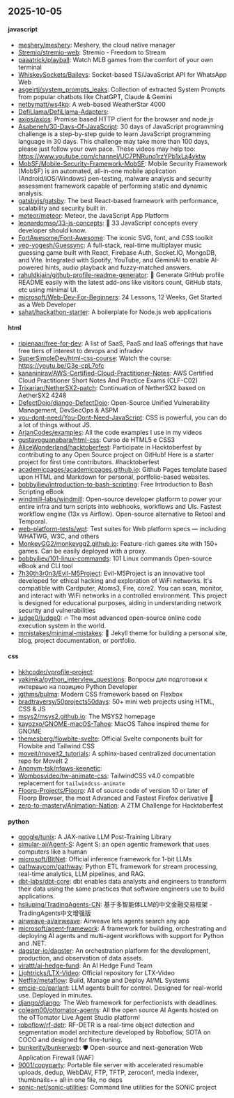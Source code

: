 ## 2025-10-05

#### javascript
* [meshery/meshery](https://github.com/meshery/meshery): Meshery, the cloud native manager
* [Stremio/stremio-web](https://github.com/Stremio/stremio-web): Stremio - Freedom to Stream
* [paaatrick/playball](https://github.com/paaatrick/playball): Watch MLB games from the comfort of your own terminal
* [WhiskeySockets/Baileys](https://github.com/WhiskeySockets/Baileys): Socket-based TS/JavaScript API for WhatsApp Web
* [asgeirtj/system_prompts_leaks](https://github.com/asgeirtj/system_prompts_leaks): Collection of extracted System Prompts from popular chatbots like ChatGPT, Claude & Gemini
* [netbymatt/ws4kp](https://github.com/netbymatt/ws4kp): A web-based WeatherStar 4000
* [DefiLlama/DefiLlama-Adapters](https://github.com/DefiLlama/DefiLlama-Adapters): 
* [axios/axios](https://github.com/axios/axios): Promise based HTTP client for the browser and node.js
* [Asabeneh/30-Days-Of-JavaScript](https://github.com/Asabeneh/30-Days-Of-JavaScript): 30 days of JavaScript programming challenge is a step-by-step guide to learn JavaScript programming language in 30 days. This challenge may take more than 100 days, please just follow your own pace. These videos may help too: https://www.youtube.com/channel/UC7PNRuno1rzYPb1xLa4yktw
* [MobSF/Mobile-Security-Framework-MobSF](https://github.com/MobSF/Mobile-Security-Framework-MobSF): Mobile Security Framework (MobSF) is an automated, all-in-one mobile application (Android/iOS/Windows) pen-testing, malware analysis and security assessment framework capable of performing static and dynamic analysis.
* [gatsbyjs/gatsby](https://github.com/gatsbyjs/gatsby): The best React-based framework with performance, scalability and security built in.
* [meteor/meteor](https://github.com/meteor/meteor): Meteor, the JavaScript App Platform
* [leonardomso/33-js-concepts](https://github.com/leonardomso/33-js-concepts): 📜 33 JavaScript concepts every developer should know.
* [FortAwesome/Font-Awesome](https://github.com/FortAwesome/Font-Awesome): The iconic SVG, font, and CSS toolkit
* [yep-yogesh/Guessync](https://github.com/yep-yogesh/Guessync): A full-stack, real-time multiplayer music guessing game built with React, Firebase Auth, Socket.IO, MongoDB, and Vite. Integrated with Spotify, YouTube, and GeminiAI to enable AI-powered hints, audio playback and fuzzy-matched answers.
* [rahuldkjain/github-profile-readme-generator](https://github.com/rahuldkjain/github-profile-readme-generator): 🚀 Generate GitHub profile README easily with the latest add-ons like visitors count, GitHub stats, etc using minimal UI.
* [microsoft/Web-Dev-For-Beginners](https://github.com/microsoft/Web-Dev-For-Beginners): 24 Lessons, 12 Weeks, Get Started as a Web Developer
* [sahat/hackathon-starter](https://github.com/sahat/hackathon-starter): A boilerplate for Node.js web applications

#### html
* [ripienaar/free-for-dev](https://github.com/ripienaar/free-for-dev): A list of SaaS, PaaS and IaaS offerings that have free tiers of interest to devops and infradev
* [SuperSimpleDev/html-css-course](https://github.com/SuperSimpleDev/html-css-course): Watch the course: https://youtu.be/G3e-cpL7ofc
* [kananinirav/AWS-Certified-Cloud-Practitioner-Notes](https://github.com/kananinirav/AWS-Certified-Cloud-Practitioner-Notes): AWS Certified Cloud Practitioner Short Notes And Practice Exams (CLF-C02)
* [Trixarian/NetherSX2-patch](https://github.com/Trixarian/NetherSX2-patch): Continuation of NetherSX2 based on AetherSX2 4248
* [DefectDojo/django-DefectDojo](https://github.com/DefectDojo/django-DefectDojo): Open-Source Unified Vulnerability Management, DevSecOps & ASPM
* [you-dont-need/You-Dont-Need-JavaScript](https://github.com/you-dont-need/You-Dont-Need-JavaScript): CSS is powerful, you can do a lot of things without JS.
* [ArjanCodes/examples](https://github.com/ArjanCodes/examples): All the code examples I use in my videos
* [gustavoguanabara/html-css](https://github.com/gustavoguanabara/html-css): Curso de HTML5 e CSS3
* [AliceWonderland/hacktoberfest](https://github.com/AliceWonderland/hacktoberfest): Participate in Hacktoberfest by contributing to any Open Source project on GitHub! Here is a starter project for first time contributors. #hacktoberfest
* [academicpages/academicpages.github.io](https://github.com/academicpages/academicpages.github.io): Github Pages template based upon HTML and Markdown for personal, portfolio-based websites.
* [bobbyiliev/introduction-to-bash-scripting](https://github.com/bobbyiliev/introduction-to-bash-scripting): Free Introduction to Bash Scripting eBook
* [windmill-labs/windmill](https://github.com/windmill-labs/windmill): Open-source developer platform to power your entire infra and turn scripts into webhooks, workflows and UIs. Fastest workflow engine (13x vs Airflow). Open-source alternative to Retool and Temporal.
* [web-platform-tests/wpt](https://github.com/web-platform-tests/wpt): Test suites for Web platform specs — including WHATWG, W3C, and others
* [MonkeyGG2/monkeygg2.github.io](https://github.com/MonkeyGG2/monkeygg2.github.io): Feature-rich games site with 150+ games. Can be easily deployed with a proxy.
* [bobbyiliev/101-linux-commands](https://github.com/bobbyiliev/101-linux-commands): 101 Linux commands Open-source eBook and CLI tool
* [7h30th3r0n3/Evil-M5Project](https://github.com/7h30th3r0n3/Evil-M5Project): Evil-M5Project is an innovative tool developed for ethical hacking and exploration of WiFi networks. It's compatible with Cardputer, Atoms3, Fire, core2. You can scan, monitor, and interact with WiFi networks in a controlled environment. This project is designed for educational purposes, aiding in understanding network security and vulnerabilities
* [judge0/judge0](https://github.com/judge0/judge0): 🔥 The most advanced open-source online code execution system in the world.
* [mmistakes/minimal-mistakes](https://github.com/mmistakes/minimal-mistakes): 📐 Jekyll theme for building a personal site, blog, project documentation, or portfolio.

#### css
* [hkhcoder/vprofile-project](https://github.com/hkhcoder/vprofile-project): 
* [yakimka/python_interview_questions](https://github.com/yakimka/python_interview_questions): Вопросы для подготовки к интервью на позицию Python Developer
* [jgthms/bulma](https://github.com/jgthms/bulma): Modern CSS framework based on Flexbox
* [bradtraversy/50projects50days](https://github.com/bradtraversy/50projects50days): 50+ mini web projects using HTML, CSS & JS
* [msys2/msys2.github.io](https://github.com/msys2/msys2.github.io): The MSYS2 homepage
* [kayozxo/GNOME-macOS-Tahoe](https://github.com/kayozxo/GNOME-macOS-Tahoe): MacOS Tahoe inspired theme for GNOME
* [themesberg/flowbite-svelte](https://github.com/themesberg/flowbite-svelte): Official Svelte components built for Flowbite and Tailwind CSS
* [moveit/moveit2_tutorials](https://github.com/moveit/moveit2_tutorials): A sphinx-based centralized documentation repo for MoveIt 2
* [Anonym-tsk/nfqws-keenetic](https://github.com/Anonym-tsk/nfqws-keenetic): 
* [Wombosvideo/tw-animate-css](https://github.com/Wombosvideo/tw-animate-css): TailwindCSS v4.0 compatible replacement for `tailwindcss-animate`
* [Floorp-Projects/Floorp](https://github.com/Floorp-Projects/Floorp): All of source code of version 10 or later of Floorp Browser, the most Advanced and Fastest Firefox derivative 🦊
* [zero-to-mastery/Animation-Nation](https://github.com/zero-to-mastery/Animation-Nation): A ZTM Challenge for Hacktoberfest

#### python
* [google/tunix](https://github.com/google/tunix): A JAX-native LLM Post-Training Library
* [simular-ai/Agent-S](https://github.com/simular-ai/Agent-S): Agent S: an open agentic framework that uses computers like a human
* [microsoft/BitNet](https://github.com/microsoft/BitNet): Official inference framework for 1-bit LLMs
* [pathwaycom/pathway](https://github.com/pathwaycom/pathway): Python ETL framework for stream processing, real-time analytics, LLM pipelines, and RAG.
* [dbt-labs/dbt-core](https://github.com/dbt-labs/dbt-core): dbt enables data analysts and engineers to transform their data using the same practices that software engineers use to build applications.
* [hsliuping/TradingAgents-CN](https://github.com/hsliuping/TradingAgents-CN): 基于多智能体LLM的中文金融交易框架 - TradingAgents中文增强版
* [airweave-ai/airweave](https://github.com/airweave-ai/airweave): Airweave lets agents search any app
* [microsoft/agent-framework](https://github.com/microsoft/agent-framework): A framework for building, orchestrating and deploying AI agents and multi-agent workflows with support for Python and .NET.
* [dagster-io/dagster](https://github.com/dagster-io/dagster): An orchestration platform for the development, production, and observation of data assets.
* [virattt/ai-hedge-fund](https://github.com/virattt/ai-hedge-fund): An AI Hedge Fund Team
* [Lightricks/LTX-Video](https://github.com/Lightricks/LTX-Video): Official repository for LTX-Video
* [Netflix/metaflow](https://github.com/Netflix/metaflow): Build, Manage and Deploy AI/ML Systems
* [emcie-co/parlant](https://github.com/emcie-co/parlant): LLM agents built for control. Designed for real-world use. Deployed in minutes.
* [django/django](https://github.com/django/django): The Web framework for perfectionists with deadlines.
* [coleam00/ottomator-agents](https://github.com/coleam00/ottomator-agents): All the open source AI Agents hosted on the oTTomator Live Agent Studio platform!
* [roboflow/rf-detr](https://github.com/roboflow/rf-detr): RF-DETR is a real-time object detection and segmentation model architecture developed by Roboflow, SOTA on COCO and designed for fine-tuning.
* [bunkerity/bunkerweb](https://github.com/bunkerity/bunkerweb): 🛡️ Open-source and next-generation Web Application Firewall (WAF)
* [9001/copyparty](https://github.com/9001/copyparty): Portable file server with accelerated resumable uploads, dedup, WebDAV, FTP, TFTP, zeroconf, media indexer, thumbnails++ all in one file, no deps
* [sonic-net/sonic-utilities](https://github.com/sonic-net/sonic-utilities): Command line utilities for the SONiC project
